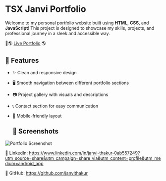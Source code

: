 # TSX Janvi Portfolio

Welcome to my personal portfolio website built using **HTML**, **CSS**, and **JavaScript**! This project is designed to showcase my skills, projects, and professional journey in a sleek and accessible way.

🔗🌎 [Live Portfolio](https://janvithakur.github.io/TSX-Janvi-Portfolio/) 🌎

## 📌 Features

- ✨ Clean and responsive design
- 🖥️ Smooth navigation between different portfolio sections
- 📷 Project gallery with visuals and descriptions
- 📞 Contact section for easy communication
- 📱 Mobile-friendly layout

  ## 📸 Screenshots

![Portfolio Screenshot](assets/images/screenshot.png)


💼 LinkedIn: https://www.linkedin.com/in/janvi-thakur-0ab557249?utm_source=share&utm_campaign=share_via&utm_content=profile&utm_medium=android_app

🐙 GitHub: https://github.com/janvithakur





